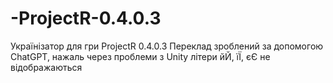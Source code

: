 # -ProjectR-0.4.0.3
Українізатор для гри ProjectR 0.4.0.3
Переклад зроблений за допомогою ChatGPT, нажаль через проблеми з Unity літери йЙ, їЇ, єЄ не відображаються
